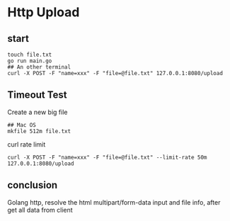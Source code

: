 # Http Upload

## start

```
touch file.txt
go run main.go
## An other terminal
curl -X POST -F "name=xxx" -F "file=@file.txt" 127.0.0.1:8080/upload
```

## Timeout Test

Create a new big file

```
## Mac OS
mkfile 512m file.txt
```

curl rate limit

```
curl -X POST -F "name=xxx" -F "file=@file.txt" --limit-rate 50m 127.0.0.1:8080/upload
```

## conclusion

Golang http, resolve the html multipart/form-data input and file info, after get all data from client

